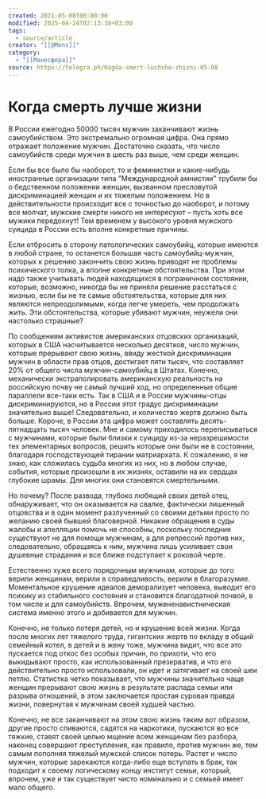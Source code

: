 ```yaml
---
created: 2021-05-08T00:00:00
modified: 2025-04-24T02:13:38+03:00
tags:
  - source/article
creator: "[[@Mens]]"
category:
  - "[[Маносфера]]"
source: https://telegra.ph/Kogda-smert-luchshe-zhizni-05-08
---
```


# Когда смерть лучше жизни

В России ежегодно 50000 тысяч мужчин заканчивают жизнь самоубийством. Это экстремально огромная цифра. Она прямо отражает положение мужчин. Достаточно сказать, что число самоубийств среди мужчин в шесть раз выше, чем среди женщин.

Если бы все было бы наоборот, то и феминистки и какие-нибудь иностранные организации типа "Международной амнистии" трубили бы о бедственном положении женщин, вызванном пресловутой дискриминацией женщин и их тяжелым положением. Но в действительности происходит все с точностью до наоборот, и потому все молчат, мужские смерти никого не интересуют – пусть хоть все мужики передохнут! Тем временем у высокого уровня мужского суицида в России есть вполне конкретные причины.

Если отбросить в сторону патологических самоубийц, которые имеются в любой стране, то останется большая часть самоубийц-мужчин, которых к решению закончить свою жизнь приводят не проблемы психического толка, а вполне конкретные обстоятельства. При этом надо также учитывать людей находящихся в пограничном состоянии, которые, возможно, никогда бы не приняли решение расстаться с жизнью, если бы не те самые обстоятельства, которые для них являются непреодолимыми, когда легче умереть, чем продолжать жить. Эти обстоятельства, которые убивают мужчин, неужели они настолько страшные?

По сообщениям активистов американских отцовских организаций, которых в США насчитывается несколько десятков, число мужчин, которые прерывают свою жизнь, ввиду жесткой дискриминации мужчин в области прав отцов, достигает пяти тысяч, что составляет 20% от общего числа мужчин-самоубийц в Штатах. Конечно, механически экстраполировать американскую реальность на российскую почву не самый лучший ход, но определенные общие параллели все-таки есть. Так в США и в России мужчины-отцы дискриминируются, но в России этот градус дискриминации значительно выше! Следовательно, и количество жертв должно быть больше. Короче, в России эта цифра может составлять десять-пятнадцать тысяч человек. Мне и самому приходилось переписываться с мужчинами, которые были близки к суициду из-за неразрешимости тех элементарных вопросов, решить которые они были не в состоянии, благодаря господствующей тирании матриархата. К сожалению, я не знаю, как сложилась судьба многих из них, но в любом случае, события, которые произошли в их жизнях, оставили на их сердцах глубокие шрамы. Для многих они становятся смертельными.

Но почему? После развода, глубоко любящий своих детей отец, обнаруживает, что он оказывается на свалке, фактически лишенный отцовства и в один момент разлученный со своими детьми просто по желанию своей бывшей благоверной. Никакие обращения в суды жалобы и апелляции помочь не способны, поскольку последние существуют не для помощи мужчинам, а для репрессий против них, следовательно, обращаясь к ним, мужчина лишь усиливает свои душевные страдания и все ближе подступает к роковой черте.

Естественно хуже всего порядочным мужчинам, которые до того верили женщинам, верили в справедливость, верили в благоразумие. Моментальное крушение идеалов деморализует человека, выводит его психику из стабильного состояния и становится благодатной почвой, в том числе и для самоубийств. Впрочем, мужененавистническая система именно этого и добивается для мужчин.

Конечно, не только потеря детей, но и крушение всей жизни. Когда после многих лет тяжелого труда, гигантских жертв по вкладу в общий семейный котел, в детей и в жену тоже, мужчина видит, что все это пускается под откос без особых причин, по прихоти, что его выкидывают просто, как использованный презерватив, и что его действительно просто использовали, он идет и затягивает на своей шеи петлю. Статистка четко показывает, что мужчины значительно чаще женщин прерывают свою жизнь в результате распада семьи или разрыва отношений, в этом заключается простая суровая правда жизни, повернутая к мужчинам своей худшей частью.

Конечно, не все заканчивают на этом свою жизнь таким вот образом, другие просто спиваются, садятся на наркотики, пускаются во все тяжкие, ставят своей целью мщение всем женщинам без разбора, наконец совершают преступления, как правило, против мужчин же, тем самым пополняя тяжелый мужской список потерь. Растет и число мужчин, которые зарекаются когда-либо еще вступать в брак, так подходит к своему логическому концу институт семьи, который, впрочем, уже и так существует чисто номинально и с семьей имеет мало общего.
